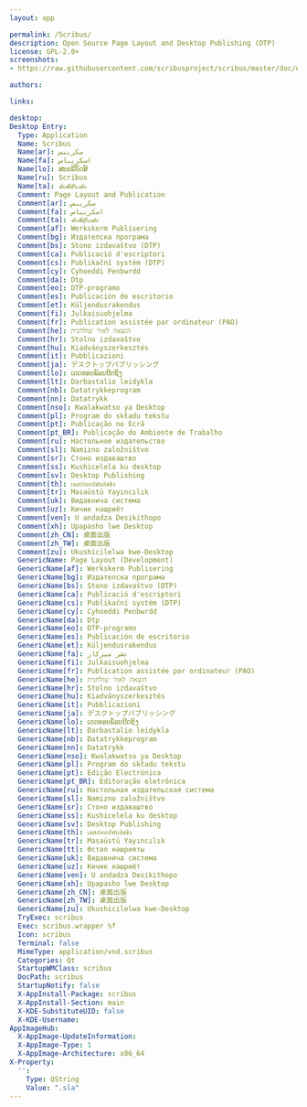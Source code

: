 ```yaml
---
layout: app

permalink: /Scribus/
description: Open Source Page Layout and Desktop Publishing (DTP)
license: GPL-2.0+
screenshots:
- https://raw.githubusercontent.com/scribusproject/scribus/master/doc/en/images/Rembrandt2.png

authors:

links:

desktop:
Desktop Entry:
  Type: Application
  Name: Scribus
  Name[ar]: سكريبس
  Name[fa]: اسکریباس
  Name[lo]: ສະຄຣີບັດສ໌
  Name[ru]: Scribus
  Name[ta]: ஸ்கிரிபஸ்
  Comment: Page Layout and Publication
  Comment[ar]: سكريبس
  Comment[fa]: اسکریباس
  Comment[ta]: ஸ்கிரிபஸ்
  Comment[af]: Werkskerm Publisering
  Comment[bg]: Издателска програма
  Comment[bs]: Stono izdavaštvo (DTP)
  Comment[ca]: Publicació d'escriptori
  Comment[cs]: Publikační systém (DTP)
  Comment[cy]: Cyhoeddi Penbwrdd
  Comment[da]: Dtp
  Comment[eo]: DTP-programo
  Comment[es]: Publicación de escritorio
  Comment[et]: Küljendusrakendus
  Comment[fi]: Julkaisuohjelma
  Comment[fr]: Publication assistée par ordinateur (PAO)
  Comment[he]: הוצאה לאור שולחנית
  Comment[hr]: Stolno izdavaštvo
  Comment[hu]: Kiadványszerkesztés
  Comment[it]: Pubblicazioni
  Comment[ja]: デスクトップパブリッシング
  Comment[lo]: ເດດທອບພັລບບີດຊິງ
  Comment[lt]: Darbastalio leidykla
  Comment[nb]: Datatrykkeprogram
  Comment[nn]: Datatrykk
  Comment[nso]: Kwalakwatso ya Desktop
  Comment[pl]: Program do składu tekstu
  Comment[pt]: Publicação no Ecrã
  Comment[pt_BR]: Publicação do Ambiente de Trabalho
  Comment[ru]: Настольное издательство
  Comment[sl]: Namizno založništvo
  Comment[sr]: Стоно издаваштво
  Comment[ss]: Kushicelela ku desktop
  Comment[sv]: Desktop Publishing
  Comment[th]: เดสก์ทอปพับลิชชิง
  Comment[tr]: Masaüstü Yayıncılık
  Comment[uk]: Видавнича система
  Comment[uz]: Кичик нашриёт
  Comment[ven]: U andadza Desikithopo
  Comment[xh]: Upapasho lwe Desktop
  Comment[zh_CN]: 桌面出版
  Comment[zh_TW]: 桌面出版
  Comment[zu]: Ukushicilelwa kwe-Desktop
  GenericName: Page Layout (Development)
  GenericName[af]: Werkskerm Publisering
  GenericName[bg]: Издателска програма
  GenericName[bs]: Stono izdavaštvo (DTP)
  GenericName[ca]: Publicació d'escriptori
  GenericName[cs]: Publikační systém (DTP)
  GenericName[cy]: Cyhoeddi Penbwrdd
  GenericName[da]: Dtp
  GenericName[eo]: DTP-programo
  GenericName[es]: Publicación de escritorio
  GenericName[et]: Küljendusrakendus
  GenericName[fa]: نشر میزکار
  GenericName[fi]: Julkaisuohjelma
  GenericName[fr]: Publication assistée par ordinateur (PAO)
  GenericName[he]: הוצאה לאור שולחנית
  GenericName[hr]: Stolno izdavaštvo
  GenericName[hu]: Kiadványszerkesztés
  GenericName[it]: Pubblicazioni
  GenericName[ja]: デスクトップパブリッシング
  GenericName[lo]: ເດດທອບພັລບບີດຊິງ
  GenericName[lt]: Darbastalio leidykla
  GenericName[nb]: Datatrykkeprogram
  GenericName[nn]: Datatrykk
  GenericName[nso]: Kwalakwatso ya Desktop
  GenericName[pl]: Program do składu tekstu
  GenericName[pt]: Edição Electrónica
  GenericName[pt_BR]: Editoração eletrônica
  GenericName[ru]: Настольная издательская система
  GenericName[sl]: Namizno založništvo
  GenericName[sr]: Стоно издаваштво
  GenericName[ss]: Kushicelela ku desktop
  GenericName[sv]: Desktop Publishing
  GenericName[th]: เดสก์ทอปพับลิชชิง
  GenericName[tr]: Masaüstü Yayıncılık
  GenericName[tt]: Өстәл нәшрияты
  GenericName[uk]: Видавнича система
  GenericName[uz]: Кичик нашриёт
  GenericName[ven]: U andadza Desikithopo
  GenericName[xh]: Upapasho lwe Desktop
  GenericName[zh_CN]: 桌面出版
  GenericName[zh_TW]: 桌面出版
  GenericName[zu]: Ukushicilelwa kwe-Desktop
  TryExec: scribus
  Exec: scribus.wrapper %f
  Icon: scribus
  Terminal: false
  MimeType: application/vnd.scribus
  Categories: Qt
  StartupWMClass: scribus
  DocPath: scribus
  StartupNotify: false
  X-AppInstall-Package: scribus
  X-AppInstall-Section: main
  X-KDE-SubstituteUID: false
  X-KDE-Username: 
AppImageHub:
  X-AppImage-UpdateInformation: 
  X-AppImage-Type: 1
  X-AppImage-Architecture: x86_64
X-Property:
  '':
    Type: QString
    Value: ".sla"
---
```

